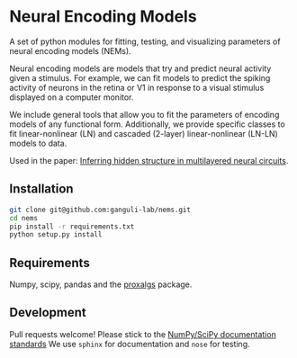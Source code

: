 # Neural Encoding Models

A set of python modules for fitting, testing, and visualizing parameters of neural encoding models (NEMs).

Neural encoding models are models that try and predict neural activity given a stimulus. For example, we can fit models to predict the spiking activity of neurons in the retina or V1 in response to a visual stimulus displayed on a computer monitor.

We include general tools that allow you to fit the parameters of encoding models of any functional form. Additionally, we provide specific classes to fit linear-nonlinear (LN) and cascaded (2-layer) linear-nonlinear (LN-LN) models to data.

Used in the paper: [Inferring hidden structure in multilayered neural circuits](https://www.biorxiv.org/content/early/2017/03/27/120956).

## Installation
```bash
git clone git@github.com:ganguli-lab/nems.git
cd nems
pip install -r requirements.txt
python setup.py install
```

## Requirements
Numpy, scipy, pandas and the [proxalgs](https://github.com/ganguli-lab/proxalgs) package.

## Development
Pull requests welcome! Please stick to the [NumPy/SciPy documentation standards](https://github.com/numpy/numpy/blob/master/doc/HOWTO_DOCUMENT.rst.txt#docstring-standard)
We use `sphinx` for documentation and `nose` for testing.
